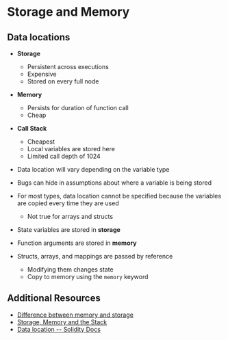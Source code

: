 # Storage and Memory

## Data locations

- **Storage**
    - Persistent across executions
    - Expensive
    - Stored on every full node
- **Memory**
    - Persists for duration of function call
    - Cheap
- **Call Stack**
    - Cheapest
    - Local variables are stored here
    - Limited call depth of 1024

- Data location will vary depending on the variable type
- Bugs can hide in assumptions about where a variable is being stored
- For most types, data location cannot be specified because the variables are copied every time they are used
    - Not true for arrays and structs
- State variables are stored in **storage**
- Function arguments are stored in **memory**
- Structs, arrays, and mappings are passed by reference
    - Modifying them changes state
    - Copy to memory using the `memory` keyword

## Additional Resources

- [Difference between memory and storage](https://ethereum.stackexchange.com/questions/1232/difference-between-memory-and-storage)
- [Storage, Memory and the Stack](https://solidity.readthedocs.io/en/v0.4.21/introduction-to-smart-contracts.html#storage-memory-and-the-stack)
- [Data location -- Solidity Docs](https://solidity.readthedocs.io/en/v0.4.21/types.html#data-location)
